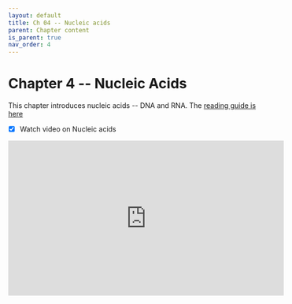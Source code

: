 ```yaml
---
layout: default
title: Ch 04 -- Nucleic acids
parent: Chapter content
is_parent: true
nav_order: 4
---
```


# Chapter 4 -- Nucleic Acids

This chapter introduces nucleic acids -- DNA and RNA. The [reading guide is here](ch04_rg.html)

- [x] Watch video on Nucleic acids
<iframe width="560" height="315" src="https://www.youtube.com/embed/XcgrK-AvUYQ" frameborder="0" allow="accelerometer; autoplay; clipboard-write; encrypted-media; gyroscope; picture-in-picture" allowfullscreen></iframe>

